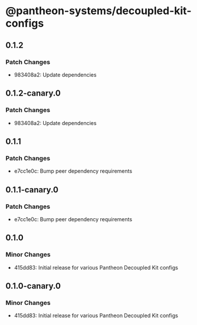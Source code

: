 # @pantheon-systems/decoupled-kit-configs

## 0.1.2

### Patch Changes

- 983408a2: Update dependencies

## 0.1.2-canary.0

### Patch Changes

- 983408a2: Update dependencies

## 0.1.1

### Patch Changes

- e7cc1e0c: Bump peer dependency requirements

## 0.1.1-canary.0

### Patch Changes

- e7cc1e0c: Bump peer dependency requirements

## 0.1.0

### Minor Changes

- 415dd83: Initial release for various Pantheon Decoupled Kit configs

## 0.1.0-canary.0

### Minor Changes

- 415dd83: Initial release for various Pantheon Decoupled Kit configs
